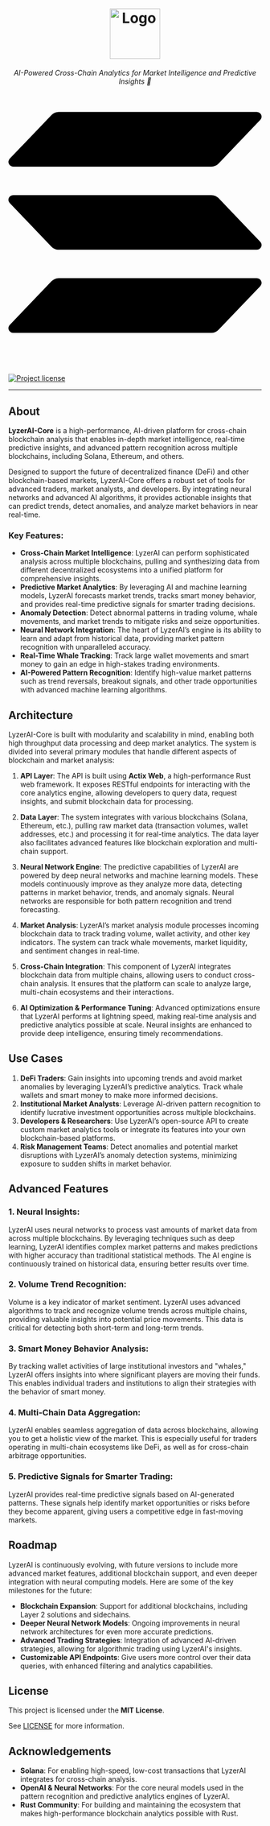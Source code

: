 <h1 align="center">
  <a href="https://github.com/LyzerAI/LyzerAI-Core">
    <!-- Logo placeholder, add logo image URL -->
    <img src="docs/images/logo.svg" alt="Logo" width="100" height="100">
  </a>
</h1>

<p align="center">
  <i align="center">AI-Powered Cross-Chain Analytics for Market Intelligence and Predictive Insights 🚀</i>
</p>

<h4 align="center">
  <svg role="img" viewBox="0 0 24 24" xmlns="http://www.w3.org/2000/svg"><title>Solana</title><path d="m23.8764 18.0313-3.962 4.1393a.9201.9201 0 0 1-.306.2106.9407.9407 0 0 1-.367.0742H.4599a.4689.4689 0 0 1-.2522-.0733.4513.4513 0 0 1-.1696-.1962.4375.4375 0 0 1-.0314-.2545.4438.4438 0 0 1 .117-.2298l3.9649-4.1393a.92.92 0 0 1 .3052-.2102.9407.9407 0 0 1 .3658-.0746H23.54a.4692.4692 0 0 1 .2523.0734.4531.4531 0 0 1 .1697.196.438.438 0 0 1 .0313.2547.4442.4442 0 0 1-.1169.2297zm-3.962-8.3355a.9202.9202 0 0 0-.306-.2106.941.941 0 0 0-.367-.0742H.4599a.4687.4687 0 0 0-.2522.0734.4513.4513 0 0 0-.1696.1961.4376.4376 0 0 0-.0314.2546.444.444 0 0 0 .117.2297l3.9649 4.1394a.9204.9204 0 0 0 .3052.2102c.1154.049.24.0744.3658.0746H23.54a.469.469 0 0 0 .2523-.0734.453.453 0 0 0 .1697-.1961.4382.4382 0 0 0 .0313-.2546.4444.4444 0 0 0-.1169-.2297zM.46 6.7225h18.7815a.9411.9411 0 0 0 .367-.0742.9202.9202 0 0 0 .306-.2106l3.962-4.1394a.4442.4442 0 0 0 .117-.2297.4378.4378 0 0 0-.0314-.2546.453.453 0 0 0-.1697-.196.469.469 0 0 0-.2523-.0734H4.7596a.941.941 0 0 0-.3658.0745.9203.9203 0 0 0-.3052.2102L.1246 5.9687a.4438.4438 0 0 0-.1169.2295.4375.4375 0 0 0 .0312.2544.4512.4512 0 0 0 .1692.196.4689.4689 0 0 0 .2518.0739z"/></svg>
</h4>
<br />

[![Project license](https://img.shields.io/github/license/LyzerAI/LyzerAI-Core.svg?style=flat-square)](LICENSE)

---

## About

**LyzerAI-Core** is a high-performance, AI-driven platform for cross-chain blockchain analysis that enables in-depth market intelligence, real-time predictive insights, and advanced pattern recognition across multiple blockchains, including Solana, Ethereum, and others.

Designed to support the future of decentralized finance (DeFi) and other blockchain-based markets, LyzerAI-Core offers a robust set of tools for advanced traders, market analysts, and developers. By integrating neural networks and advanced AI algorithms, it provides actionable insights that can predict trends, detect anomalies, and analyze market behaviors in near real-time.

### Key Features:
- **Cross-Chain Market Intelligence**: LyzerAI can perform sophisticated analysis across multiple blockchains, pulling and synthesizing data from different decentralized ecosystems into a unified platform for comprehensive insights.
- **Predictive Market Analytics**: By leveraging AI and machine learning models, LyzerAI forecasts market trends, tracks smart money behavior, and provides real-time predictive signals for smarter trading decisions.
- **Anomaly Detection**: Detect abnormal patterns in trading volume, whale movements, and market trends to mitigate risks and seize opportunities.
- **Neural Network Integration**: The heart of LyzerAI’s engine is its ability to learn and adapt from historical data, providing market pattern recognition with unparalleled accuracy.
- **Real-Time Whale Tracking**: Track large wallet movements and smart money to gain an edge in high-stakes trading environments.
- **AI-Powered Pattern Recognition**: Identify high-value market patterns such as trend reversals, breakout signals, and other trade opportunities with advanced machine learning algorithms.

## Architecture

LyzerAI-Core is built with modularity and scalability in mind, enabling both high throughput data processing and deep market analytics. The system is divided into several primary modules that handle different aspects of blockchain and market analysis:

1. **API Layer**: The API is built using **Actix Web**, a high-performance Rust web framework. It exposes RESTful endpoints for interacting with the core analytics engine, allowing developers to query data, request insights, and submit blockchain data for processing.

2. **Data Layer**: The system integrates with various blockchains (Solana, Ethereum, etc.), pulling raw market data (transaction volumes, wallet addresses, etc.) and processing it for real-time analytics. The data layer also facilitates advanced features like blockchain exploration and multi-chain support.

3. **Neural Network Engine**: The predictive capabilities of LyzerAI are powered by deep neural networks and machine learning models. These models continuously improve as they analyze more data, detecting patterns in market behavior, trends, and anomaly signals. Neural networks are responsible for both pattern recognition and trend forecasting.

4. **Market Analysis**: LyzerAI’s market analysis module processes incoming blockchain data to track trading volume, wallet activity, and other key indicators. The system can track whale movements, market liquidity, and sentiment changes in real-time.

5. **Cross-Chain Integration**: This component of LyzerAI integrates blockchain data from multiple chains, allowing users to conduct cross-chain analysis. It ensures that the platform can scale to analyze large, multi-chain ecosystems and their interactions.

6. **AI Optimization & Performance Tuning**: Advanced optimizations ensure that LyzerAI performs at lightning speed, making real-time analysis and predictive analytics possible at scale. Neural insights are enhanced to provide deep intelligence, ensuring timely recommendations.

## Use Cases

1. **DeFi Traders**: Gain insights into upcoming trends and avoid market anomalies by leveraging LyzerAI’s predictive analytics. Track whale wallets and smart money to make more informed decisions.
2. **Institutional Market Analysts**: Leverage AI-driven pattern recognition to identify lucrative investment opportunities across multiple blockchains.
3. **Developers & Researchers**: Use LyzerAI’s open-source API to create custom market analytics tools or integrate its features into your own blockchain-based platforms.
4. **Risk Management Teams**: Detect anomalies and potential market disruptions with LyzerAI’s anomaly detection systems, minimizing exposure to sudden shifts in market behavior.

## Advanced Features

### 1. **Neural Insights**:
LyzerAI uses neural networks to process vast amounts of market data from across multiple blockchains. By leveraging techniques such as deep learning, LyzerAI identifies complex market patterns and makes predictions with higher accuracy than traditional statistical methods. The AI engine is continuously trained on historical data, ensuring better results over time.

### 2. **Volume Trend Recognition**:
Volume is a key indicator of market sentiment. LyzerAI uses advanced algorithms to track and recognize volume trends across multiple chains, providing valuable insights into potential price movements. This data is critical for detecting both short-term and long-term trends.

### 3. **Smart Money Behavior Analysis**:
By tracking wallet activities of large institutional investors and "whales," LyzerAI offers insights into where significant players are moving their funds. This enables individual traders and institutions to align their strategies with the behavior of smart money.

### 4. **Multi-Chain Data Aggregation**:
LyzerAI enables seamless aggregation of data across blockchains, allowing you to get a holistic view of the market. This is especially useful for traders operating in multi-chain ecosystems like DeFi, as well as for cross-chain arbitrage opportunities.

### 5. **Predictive Signals for Smarter Trading**:
LyzerAI provides real-time predictive signals based on AI-generated patterns. These signals help identify market opportunities or risks before they become apparent, giving users a competitive edge in fast-moving markets.

## Roadmap

LyzerAI is continuously evolving, with future versions to include more advanced market features, additional blockchain support, and even deeper integration with neural computing models. Here are some of the key milestones for the future:

- **Blockchain Expansion**: Support for additional blockchains, including Layer 2 solutions and sidechains.
- **Deeper Neural Network Models**: Ongoing improvements in neural network architectures for even more accurate predictions.
- **Advanced Trading Strategies**: Integration of advanced AI-driven strategies, allowing for algorithmic trading using LyzerAI's insights.
- **Customizable API Endpoints**: Give users more control over their data queries, with enhanced filtering and analytics capabilities.

## License

This project is licensed under the **MIT License**.

See [LICENSE](LICENSE) for more information.

## Acknowledgements

- **Solana**: For enabling high-speed, low-cost transactions that LyzerAI integrates for cross-chain analysis.
- **OpenAI & Neural Networks**: For the core neural models used in the pattern recognition and predictive analytics engines of LyzerAI.
- **Rust Community**: For building and maintaining the ecosystem that makes high-performance blockchain analytics possible with Rust.
